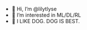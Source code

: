 - 👋 Hi, I’m @lilytlyse
- 👀 I’m interested in ML/DL/RL
- 💞️ I LIKE DOG. DOG IS BEST.

<!---
lilytlyse/lilytlyse is a ✨ special ✨ repository because its `README.md` (this file) appears on your GitHub profile.
You can click the Preview link to take a look at your changes.
--->
